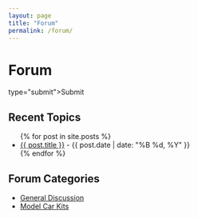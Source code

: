 ```yaml
---
layout: page
title: "Forum"
permalink: /forum/
---
```


<h1>Forum</h1>

type="submit">Submit</button>
</form>

<h2>Recent Topics</h2>
<ul>
  {% for post in site.posts %}
    <li><a href="{{ post.url }}">{{ post.title }}</a> - {{ post.date | date: "%B %d, %Y" }}</li>
  {% endfor %}
</ul>

<h2>Forum Categories</h2>
<ul>
  <li><a href="/forum/general-discussion/">General Discussion</a></li>
  <li><a href="/forum/model-car-kits/">Model Car Kits</a></li>
</ul>
